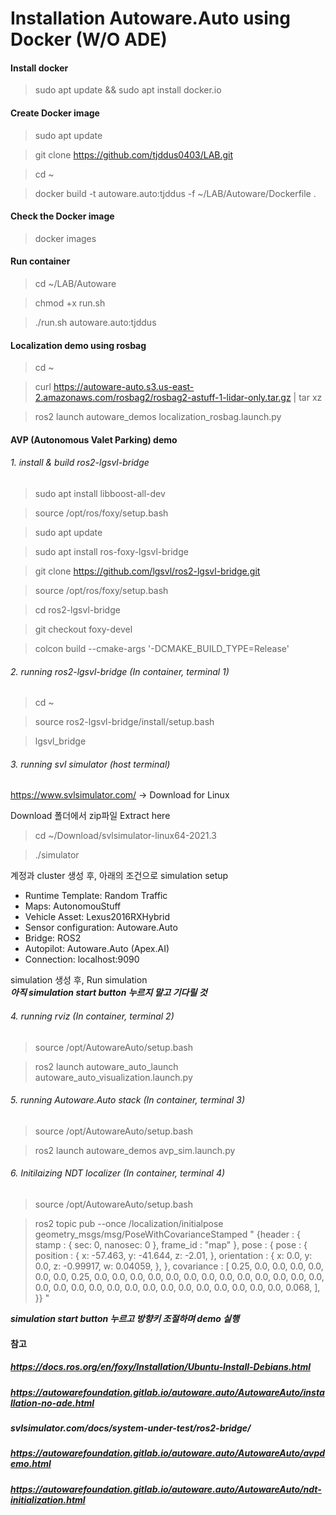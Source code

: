 # Installation Autoware.Auto using Docker (W/O ADE)

#### Install docker
> sudo apt update && sudo apt install docker.io 

#### Create Docker image
> sudo apt update  

> git clone https://github.com/tjddus0403/LAB.git

> cd ~  

> docker build -t autoware.auto:tjddus -f ~/LAB/Autoware/Dockerfile .  

#### Check the Docker image
> docker images

#### Run container
> cd ~/LAB/Autoware

> chmod +x run.sh


> ./run.sh autoware.auto:tjddus

#### Localization demo using rosbag
> cd ~  

> curl https://autoware-auto.s3.us-east-2.amazonaws.com/rosbag2/rosbag2-astuff-1-lidar-only.tar.gz | tar xz  

> ros2 launch autoware_demos localization_rosbag.launch.py  

#### AVP (Autonomous Valet Parking) demo
###### 1. install & build ros2-lgsvl-bridge
> sudo apt install libboost-all-dev

> source /opt/ros/foxy/setup.bash

> sudo apt update

> sudo apt install ros-foxy-lgsvl-bridge

> git clone https://github.com/lgsvl/ros2-lgsvl-bridge.git

> source /opt/ros/foxy/setup.bash

> cd ros2-lgsvl-bridge

> git checkout foxy-devel

> colcon build --cmake-args '-DCMAKE_BUILD_TYPE=Release'

###### 2. running ros2-lgsvl-bridge (In container, terminal 1)
> cd ~

> source ros2-lgsvl-bridge/install/setup.bash

> lgsvl_bridge
###### 3. running svl simulator (host terminal)
https://www.svlsimulator.com/ -> Download for Linux

Download 폴더에서 zip파일 Extract here

> cd ~/Download/svlsimulator-linux64-2021.3

> ./simulator

계정과 cluster 생성 후, 아래의 조건으로 simulation setup  
- Runtime Template: Random Traffic  
- Maps: AutonomouStuff  
- Vehicle Asset: Lexus2016RXHybrid  
- Sensor configuration: Autoware.Auto  
- Bridge: ROS2  
- Autopilot: Autoware.Auto (Apex.AI)  
- Connection: localhost:9090  

simulation 생성 후, Run simulation  
*****아직 simulation start button 누르지 말고 기다릴 것*****

###### 4. running rviz (In container, terminal 2)
> source /opt/AutowareAuto/setup.bash

> ros2 launch autoware_auto_launch autoware_auto_visualization.launch.py

###### 5. running Autoware.Auto stack (In container, terminal 3)
> source /opt/AutowareAuto/setup.bash

> ros2 launch autoware_demos avp_sim.launch.py

###### 6. Initilaizing NDT localizer (In container, terminal 4)
> source /opt/AutowareAuto/setup.bash

> ros2 topic pub --once /localization/initialpose geometry_msgs/msg/PoseWithCovarianceStamped "
{header : {
    stamp : {
        sec: 0,
        nanosec: 0
    },
    frame_id : "map"
},
pose : {
    pose : {
        position : {
            x: -57.463,
            y: -41.644,
            z: -2.01,
        },
        orientation : {
            x: 0.0,
            y: 0.0,
            z: -0.99917,
            w: 0.04059,
        },
    },
    covariance : [
        0.25, 0.0,  0.0, 0.0, 0.0, 0.0,
        0.0,  0.25, 0.0, 0.0, 0.0, 0.0,
        0.0,  0.0,  0.0, 0.0, 0.0, 0.0,
        0.0,  0.0,  0.0, 0.0, 0.0, 0.0,
        0.0,  0.0,  0.0, 0.0, 0.0, 0.0,
        0.0,  0.0,  0.0, 0.0, 0.0, 0.068,
    ],
}}
"

*****simulation start button 누르고 방향키 조절하며 demo 실행*****


#### 참고
##### https://docs.ros.org/en/foxy/Installation/Ubuntu-Install-Debians.html
##### https://autowarefoundation.gitlab.io/autoware.auto/AutowareAuto/installation-no-ade.html
##### svlsimulator.com/docs/system-under-test/ros2-bridge/
##### https://autowarefoundation.gitlab.io/autoware.auto/AutowareAuto/avpdemo.html
##### https://autowarefoundation.gitlab.io/autoware.auto/AutowareAuto/ndt-initialization.html
